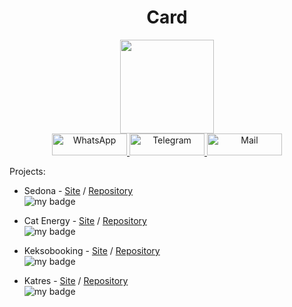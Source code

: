 # <div align="center">Card</div>

<div id="header" align="center">
  <a href="https://yandex.ru/">
   <img src="https://media.giphy.com/media/M9gbBd9nbDrOTu1Mqx/giphy.gif" width="150"/>
  </a>
  </div>
  <div align="center">
    <a href="https://wapp.click/79244129318">
    <img src="https://img.shields.io/badge/WhatsApp-y28777?style=for-the-badge&logo=whatsapp&logoColor=white"/ alt="WhatsApp" width="120" height="35" >
  </a>
  <a href="https://t.me/Vladislav07770">
    <img src="https://img.shields.io/badge/Telegram-2CA5E0?style=for-the-badge&logo=telegram&logoColor=white" alt="Telegram" width="120" height="35" />
  </a>
  <a href="mailto: vlad@antipovi.ru">
    <img src="https://img.shields.io/badge/&#9993Mail-FFFF00?style=for-the-badge" alt="Mail" width="120" height="35" />
  </a>
</div>

Projects:

- Sedona - [Site](https://antipov-vlad.github.io/1944999-sedona-33/) / [Repository](https://github.com/antipov-vlad/1944999-sedona-33)<br>
![my badge](https://badgen.net/badge/Stage/successfully/green?icon=visualstudio)

- Cat Energy - [Site](https://antipov-vlad.github.io/1944999-cat-energy-25/source/)  / [Repository](https://github.com/antipov-vlad/1944999-cat-energy-25)<br>
![my badge](https://badgen.net/badge/Stage/successfully/green?icon=visualstudio)

- Keksobooking - [Site](https://antipov-vlad.github.io/1944999-keksobooking-26/) / [Repository](https://github.com/antipov-vlad/1944999-keksobooking-26)<br>
![my badge](https://badgen.net/badge/Stage/development/orange?icon=visualstudio)

- Katres - [Site](https://github.com/antipov-vlad/katres) / [Repository](https://github.com/antipov-vlad/katres)<br>
![my badge](https://badgen.net/badge/Stage/development/orange?icon=visualstudio)
